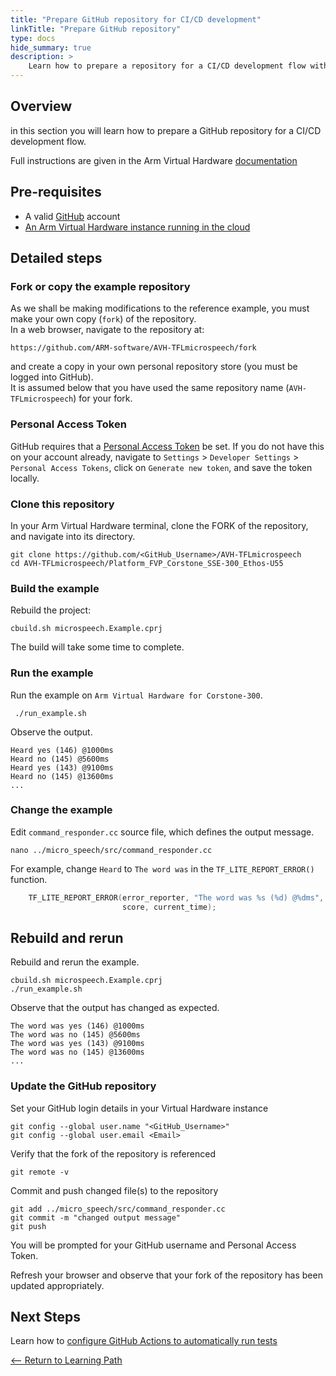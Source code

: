```yaml
---
title: "Prepare GitHub repository for CI/CD development"
linkTitle: "Prepare GitHub repository"
type: docs
hide_summary: true
description: >
    Learn how to prepare a repository for a CI/CD development flow with Arm Virtual Hardware.
---
```

## Overview
in this section you will learn how to prepare a GitHub repository for a CI/CD development flow.

Full instructions are given in the Arm Virtual Hardware [documentation](https://arm-software.github.io/AVH/main/examples/html/GetStarted.html)

## Pre-requisites

* A valid [GitHub](https://github.com) account
* [An Arm Virtual Hardware instance running in the cloud](/iot/aws/launch)

## Detailed steps

### Fork or copy the example repository

As we shall be making modifications to the reference example, you must make your own copy (`fork`) of the repository.\
In a web browser, navigate to the repository at:
```console
https://github.com/ARM-software/AVH-TFLmicrospeech/fork
```
and create a copy in your own personal repository store (you must be logged into GitHub).\
It is assumed below that you have used the same repository name (`AVH-TFLmicrospeech`) for your fork.

### Personal Access Token

GitHub requires that a [Personal Access Token](https://docs.github.com/en/authentication/keeping-your-account-and-data-secure/creating-a-personal-access-token) be set. If you do not have this on your account already, navigate to `Settings` > `Developer Settings` > `Personal Access Tokens`, click on `Generate new token`, and save the token locally.

### Clone this repository

In your Arm Virtual Hardware terminal, clone the FORK of the repository, and navigate into its directory.
```console
git clone https://github.com/<GitHub_Username>/AVH-TFLmicrospeech
cd AVH-TFLmicrospeech/Platform_FVP_Corstone_SSE-300_Ethos-U55
```
### Build the example

Rebuild the project:
```console
cbuild.sh microspeech.Example.cprj
```
The build will take some time to complete.

### Run the example

Run the example on `Arm Virtual Hardware for Corstone-300`.
```console
 ./run_example.sh
 ```
 Observe the output.
 ```
Heard yes (146) @1000ms
Heard no (145) @5600ms
Heard yes (143) @9100ms
Heard no (145) @13600ms
...
```
### Change the example

Edit `command_responder.cc` source file, which defines the output message.
```console
nano ../micro_speech/src/command_responder.cc
```
For example, change `Heard` to `The word was` in the `TF_LITE_REPORT_ERROR()` function.
```C
    TF_LITE_REPORT_ERROR(error_reporter, "The word was %s (%d) @%dms", found_command,
                         score, current_time);
```

## Rebuild and rerun

Rebuild and rerun the example.
```console
cbuild.sh microspeech.Example.cprj
./run_example.sh
```
Observe that the output has changed as expected.
```
The word was yes (146) @1000ms
The word was no (145) @5600ms
The word was yes (143) @9100ms
The word was no (145) @13600ms
...
```
### Update the GitHub repository

Set your GitHub login details in your Virtual Hardware instance
```console
git config --global user.name "<GitHub_Username>"
git config --global user.email <Email>
```
Verify that the fork of the repository is referenced
```console
git remote -v
```
Commit and push changed file(s) to the repository
```
git add ../micro_speech/src/command_responder.cc
git commit -m "changed output message"
git push
```
You will be prompted for your GitHub username and Personal Access Token.

Refresh your browser and observe that your fork of the repository has been updated appropriately.
## Next Steps

Learn how to [configure GitHub Actions to automatically run tests](/iot/cicd/gh-mspeech)

[<-- Return to Learning Path](/iot/cicd/#sections)
